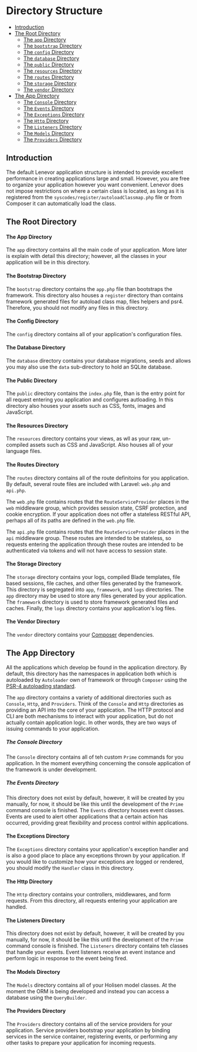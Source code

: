 # Directory Structure

- [Introduction](#introduction)
- [The Root Directory](#the-root-directory)
    - [The `app` Directory](#the-root-app-directory)
    - [The `bootstrap` Directory](#the-bootstrap-directory)
    - [The `config` Directory](#the-config-directory)
    - [The `database` Directory](#the-database-directory)
    - [The `public` Directory](#the-public-directory)
    - [The `resources` Directory](#the-resources-directory)
    - [The `routes` Directory](#the-routes-directory)
    - [The `storage` Directory](#the-storage-directory)
    - [The `vendor` Directory](#the-vendor-directory)
- [The App Directory](#the-app-directory)
    - [The `Console` Directory](#the-console-directory)
    - [The `Events` Directory](#the-events-directory)
    - [The `Exceptions` Directory](#the-exceptions-directory)
    - [The `Http` Directory](#the-http-directory)
    - [The `Listeners` Directory](#the-listeners-directory)
    - [The `Models` Directory](#the-models-directory)
    - [The `Providers` Directory](#the-providers-directory)

<a name="introduction"></a>
## Introduction

The default Lenevor application structure  is intended to provide excellent performance in creating applications large and small. However, you are free to organize your application however you want convenient. Lenevor does not impose restrictions on where a certain class is located, as long as it is registered from the `syscodes/register/autoloadClassmap.php` file or from Composer it can automatically load the class.

<a name="the-root-directory"></a>
## The Root Directory

<a name="the-root-app-directory"></a>
#### The App Directory

The `app` directory contains all the main code of your application. More later is explain with detail this directory; however,  all the classes in your application will be in this directory.

<a name="the-bootstrap-directory"></a>
#### The Bootstrap Directory

The `bootstrap` directory contains the `app.php` file than bootstraps the framework. This directory also houses a `register` directory than contains framework generated files for autoload class map, files helpers and psr4. Therefore, you should not modify any files in this directory. 

<a name="the-config-directory"></a>
#### The Config Directory

The `config` directory contains all of your application's configuration files. 

<a name="the-database-directory"></a>
#### The Database Directory

The `database` directory contains your database migrations, seeds and allows you may also use the `data` sub-directory to hold an SQLite database.

<a name="the-public-directory"></a>
#### The Public Directory

The `public` directory contains the `index.php` file, than is the entry point for all request entering you application and configures autloading. In this directory also houses your assets such as CSS, fonts, images and JavaScript.

<a name="the-resources-directory"></a>
#### The Resources Directory

The `resources` directory contains your views, as wll as your raw, un-compiled assets such as CSS and JavaScript. Also houses all of your language files.

<a name="the-routes-directory"></a>
#### The Routes Directory

The `routes` directory contains all of the route definitoins for you application. By default, several route files are included with Laravel: `web.php` and `api.php`.

The `web.php` file contains routes that the `RouteServiceProvider` places in the `web` middleware group, which provides session state, CSRF protection, and cookie encryption. If your application does not offer a stateless RESTful API, perhaps all of its paths are defined in the `web.php` file.

The `api.php` file contains routes that the `RouteServiceProvider` places in the `api` middleware group. These routes are intended to be stateless, so requests entering the application through these routes are intended to be authenticated via tokens and will not have access to session state.

<a name="the-routes-directory"></a>
#### The Storage Directory

The `storage` directory contains your logs, compiled Blade templates, file based sessions, file caches, and other files generated by the framework. This directory is segregated into `app`, `framework`, and `logs` directories. The `app` directory may be used to store any files generated by your application. The `framework` directory is used to store framework generated files and caches. Finally, the `logs` directory contains your application's log files.

<a name="the-vendor-directory"></a>
#### The Vendor Directory

The `vendor` directory contains your [Composer](https://getcomposer.org) dependencies.

<a name="the-storage-directory"></a>
## The App Directory

All the applications which develop be found in the application directory. By default, this directory has the namespaces in application both which is autoloaded by `Autoloader` own of framework or through `Composer` using the [PSR-4 autoloading standard](https://www.php-fig.org/psr/psr-4/).

The `app` directory contains a variety of additional directories such as `Console`, `Http`, and `Providers`. Think of the `Console` and `Http` directories as providing an API into the core of your application. The HTTP protocol and CLI are both mechanisms to interact with your application, but do not actually contain application logic. In other words, they are two ways of issuing commands to your application. 

<a name="the-console-directory"></a>
##### The Console Directory

The `Console` directory contains all of teh custom `Prime` commands for you application. In the moment everything concerning the console application of the framework is under development. 

<a name="the-events-directory"></a>
##### The Events Directory

This directory does not exist by default, however, it will be created by you manually, for now, it should be like this until the development of the `Prime` command console is finished. The `Events` directory houses event classes. Events are used to alert other applications that a certain action has occurred, providing great flexibility and process control within applications.

<a name="the-exceptions-directory"></a>
#### The Exceptions Directory

The `Exceptions` directory contains your application's exception handler and is also a good place to place any exceptions thrown by your application. If you would like to customize how your exceptions are logged or rendered, you should modify the `Handler` class in this directory.

<a name="the-http-directory"></a>
#### The Http Directory

The `Http` directory contains your controllers, middlewares, and form requests. From this directory, all requests entering your application are handled. 

<a name="the-listeners-directory"></a>
#### The Listeners Directory

This directory does not exist by default, however, it will be created by you manually, for now, it should be like this until the development of the `Prime` command console is finished. The `Listeners` directory contains teh classes that handle your events. Event listeners receive an event instance and perform logic in response to the event being fired.

<a name="the-models-directory"></a>
#### The Models Directory

The `Models` directory contains all of your Holisen model classes. At the moment the ORM is being developed and instead you can access a database using the `QueryBuilder`.

<a name="the-providers-directory"></a>
#### The Providers Directory

The `Providers` directory contains all of the service providers for your application. Service providers bootstrap your application by binding services in the service container, registering events, or performing any other tasks to prepare your application for incoming requests.